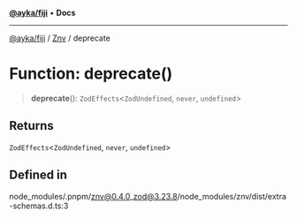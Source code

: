 [**@ayka/fiji**](../../../README.md) • **Docs**

***

[@ayka/fiji](../../../globals.md) / [Znv](../README.md) / deprecate

# Function: deprecate()

> **deprecate**(): `ZodEffects`\<`ZodUndefined`, `never`, `undefined`\>

## Returns

`ZodEffects`\<`ZodUndefined`, `never`, `undefined`\>

## Defined in

node\_modules/.pnpm/znv@0.4.0\_zod@3.23.8/node\_modules/znv/dist/extra-schemas.d.ts:3

